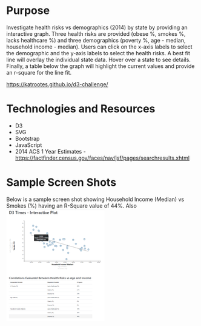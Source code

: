 # Purpose
Investigate health risks vs demographics (2014) by state by providing an interactive graph.  Three health risks are provided (obese %, smokes %, lacks healthcare %) and three demographics (poverty %, age - median, household income - median).  Users can click on the x-axis labels to select the demographic and the y-axis labels to select the health risks.  A best fit line will overlay the individual state data.  Hover over a state to see details.  Finally, a table below the graph will highlight the current values and provide an r-square for the line fit.

https://katrootes.github.io/d3-challenge/

# Technologies and Resources
* D3
* SVG
* Bootstrap
* JavaScript
* 2014 ACS 1 Year Estimates - https://factfinder.census.gov/faces/nav/jsf/pages/searchresults.xhtml

# Sample Screen Shots
Below is a sample screen shot showing Household Income (Median) vs Smokes (%) having an R-Square value of 44%.  Also 
![Screenshot](https://github.com/KatRootes/d3-challenge/blob/master/Capture2.PNG)

